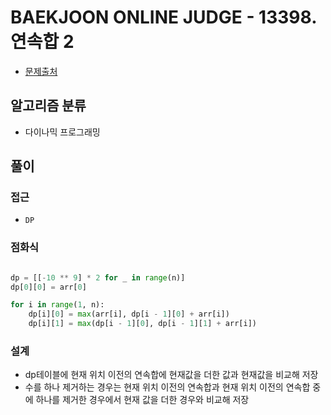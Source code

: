 # BAEKJOON ONLINE JUDGE - 13398. 연속합 2

- [문제출처](https://www.acmicpc.net/problem/13398 '13398. 연속합 2')

## 알고리즘 분류

- 다이나믹 프로그래밍

## 풀이

### 접근

- `DP`

### 점화식

```python

dp = [[-10 ** 9] * 2 for _ in range(n)]
dp[0][0] = arr[0]

for i in range(1, n):
    dp[i][0] = max(arr[i], dp[i - 1][0] + arr[i])
    dp[i][1] = max(dp[i - 1][0], dp[i - 1][1] + arr[i])

```

### 설계

- dp테이블에 현재 위치 이전의 연속합에 현재값을 더한 값과 현재값을 비교해 저장
- 수를 하나 제거하는 경우는 현재 위치 이전의 연속합과 현재 위치 이전의 연속합 중에 하나를 제거한 경우에서 현재 값을 더한 경우와 비교해 저장
